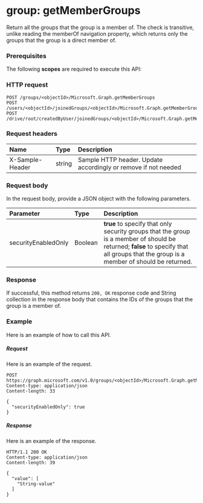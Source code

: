 # group: getMemberGroups
Return all the groups that the group is a member of. The check is transitive, unlike reading the memberOf navigation property, which returns only the groups that the group is a direct member of.

### Prerequisites
The following **scopes** are required to execute this API: 
### HTTP request
<!-- { "blockType": "ignored" } -->
```http
POST /groups/<objectId>/Microsoft.Graph.getMemberGroups
POST /users/<objectId>/joinedGroups/<objectId>/Microsoft.Graph.getMemberGroups
POST /drive/root/createdByUser/joinedGroups/<objectId>/Microsoft.Graph.getMemberGroups

```
### Request headers
| Name       | Type | Description|
|:---------------|:--------|:----------|
| X-Sample-Header  | string  | Sample HTTP header. Update accordingly or remove if not needed|

### Request body
In the request body, provide a JSON object with the following parameters.

| Parameter	   | Type	|Description|
|:---------------|:--------|:----------|
|securityEnabledOnly|Boolean|**true** to specify that only security groups that the group is a member of should be returned; **false** to specify that all groups that the group is a member of should be returned.|

### Response
If successful, this method returns `200, OK` response code and String collection in the response body that contains the IDs of the groups that the group is a member of.

### Example
Here is an example of how to call this API.
##### Request
Here is an example of the request.
<!-- {
  "blockType": "request",
  "name": "group_getmembergroups"
}-->
```http
POST https://graph.microsoft.com/v1.0/groups/<objectId>/Microsoft.Graph.getMemberGroups
Content-type: application/json
Content-length: 33

{
  "securityEnabledOnly": true
}
```

##### Response
Here is an example of the response.
<!-- {
  "blockType": "response",
  "truncated": false,
  "@odata.type": "string",
  "isCollection": true
} -->
```http
HTTP/1.1 200 OK
Content-type: application/json
Content-length: 39

{
  "value": [
    "String-value"
  ]
}
```

<!-- uuid: 8fcb5dbc-d5aa-4681-8e31-b001d5168d79
2015-10-25 14:57:30 UTC -->
<!-- {
  "type": "#page.annotation",
  "description": "group: getMemberGroups",
  "keywords": "",
  "section": "documentation",
  "tocPath": ""
}-->